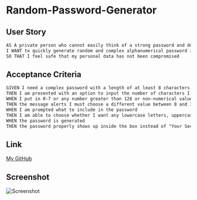 # Random-Password-Generator

## User Story
```md
AS A private person who cannot easily think of a strong password and does not want others to guess it easily
I WANT to quickly generate random and complex alphanumerical password including symbols and switch from existing password whenever I sense any breach
SO THAT I feel safe that my personal data has not been compromised
```
## Acceptance Criteria
```md
GIVEN I need a complex password with a length of at least 8 characters and no more than 128 characters
THEN I am presented with an option to input the number of characters I want in my password
WHEN I put in 0-7 or any number greater than 128 or non-numerical values
THEN the message alerts I must choose a different value between 8 and 128
WHEN I am prompted what to include in the password
THEN I am able to choose whether I want any lowercase letters, uppercase letters, numbers or symbols inside my password with simple Yes/No options
WHEN the password is generated
THEN the password properly shows up inside the box instead of "Your Secure Password"
```
## Link
[My GitHub](https://leanonruthie.github.io/Random-Password-Generator)

## Screenshot

<img src="./Assets/Images/leanonruthie.github.io_RYK-Module-03-07-12-22_.png" alt="Screenshot"/>


